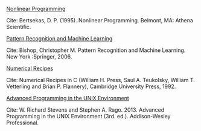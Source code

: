<ins>Nonlinear Programming</ins>

Cite: Bertsekas, D. P. (1995). Nonlinear Programming. Belmont, MA: Athena Scientific. 

<ins>Pattern Recognition and Machine Learning</ins>

Cite: Bishop, Christopher M. Pattern Recognition and Machine Learning. New York :Springer, 2006.

<ins>Numerical Recipes</ins>

Cite: Numerical Recipes in C (William H. Press, Saul A. Teukolsky, William T. Vetterling and Brian P. Flannery), Cambridge University Press, 1992.

<ins>Advanced Programming in the UNIX Environment</ins>

Cite: W. Richard Stevens and Stephen A. Rago. 2013. Advanced Programming in the UNIX Environment (3rd. ed.). Addison-Wesley Professional.

      


